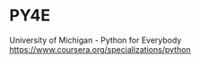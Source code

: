 # PY4E
University of Michigan - Python for Everybody
https://www.coursera.org/specializations/python